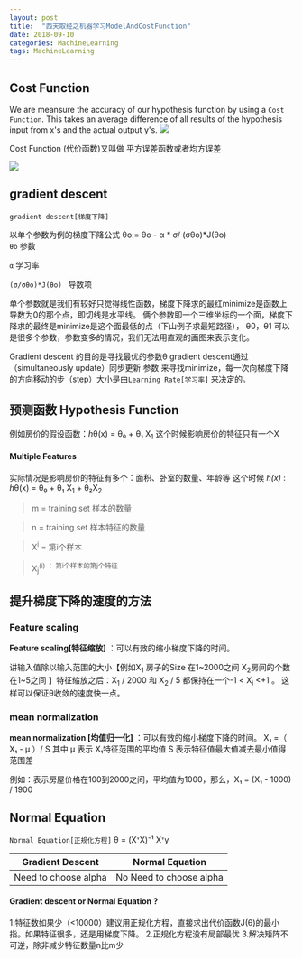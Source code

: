 ```yaml
---
layout: post
title:  "西天取经之机器学习ModelAndCostFunction"
date: 2018-09-10
categories: MachineLearning
tags: MachineLearning
---
```



## Cost Function


We are meansure the accuracy of our hypothesis function by using a `Cost Function`. This takes an average difference of all results of the hypothesis input from x's and the actual output y's.
<img src="https://wx3.sinaimg.cn/mw690/006Etwvfly1fv4kh77h8ij30nq050wer.jpg"/>

Cost Function (代价函数)又叫做 平方误差函数或者均方误差

<img src="https://wx3.sinaimg.cn/mw690/006Etwvfly1fv4kh77wi5j30i60aatak.jpg"/>

## gradient descent

`gradient descent[梯度下降]` 

以单个参数为例的梯度下降公式  θo:= θo - α * σ/ (σθo)*J(θo)  
`θo` 参数

` α ` 学习率

`(σ/σθo)*J(θo) `  导数项

单个参数就是我们有较好只觉得线性函数，梯度下降求的最红minimize是函数上导数为0的那个点，即切线是水平线。
俩个参数即一个三维坐标的一个面，梯度下降求的最终是minimize是这个面最低的点（下山例子求最短路径），
 θ0，θ1 可以是很多个参数，参数变多的情况，我们无法用直观的画图来表示变化。

Gradient descent 的目的是寻找最优的参数θ
gradient descent通过（simultaneously update）同步更新 参数 来寻找minimize，每一次向梯度下降的方向移动的步（step）大小是由`Learning Rate[学习率]` 来决定的。

## 预测函数 Hypothesis Function
例如房价的假设函数：<i>h</i>θ(х) =  θ₀ +  θ₁ X<sub>1</sub>
这个时候影响房价的特征只有一个X

#### Multiple Features
实际情况是影响房价的特征有多个：面积、卧室的数量、年龄等
这个时候<em> h(x)</em> :
<i>h</i>θ(х) =  θ₀ +  θ₁ X<sub>1</sub> + θ₂X<sub>2</sub> 

> m = training set 样本的数量

> n = training set 样本特征的数量

> X<sup>i</sup> = 第i个样本

> X<sub>j</sub><sup>(i)</sub> ：        第i个样本的第j个特征

## 提升梯度下降的速度的方法

### Feature scaling
<B>Feature scaling[特征缩放]</B>  ：可以有效的缩小梯度下降的时间。

讲输入值除以输入范围的大小【例如X<sub>1</sub> 房子的Size 在1~2000之间 X<sub>2</sub>房间的个数在1~5之间 】特征缩放之后：X<sub>1</sub> / 2000 和 X<sub>2</sub> / 5 都保持在一个-1 < X<sub>i</sub> <+1 。
这样可以保证θ收敛的速度快一点。
### mean normalization 
<B>mean normalization [均值归一化]</B> ：可以有效的缩小梯度下降的时间。
X₁ =（ X₁ - μ ）/ S 
其中 μ 表示 X₁特征范围的平均值 S 表示特征值最大值减去最小值得范围差 

例如：表示房屋价格在100到2000之间，平均值为1000，那么，X₁ = (X₁ - 1000) / 1900

## Normal Equation
`Normal Equation[正规化方程]` θ = (XᐪX)⁻¹ Xᐪy  

 
 |Gradient Descent|Normal Equation|
 |--|--|
 |Need to choose alpha|No Need to choose alpha|



#### Gradient descent or Normal Equation ?
1.特征数如果少（<10000）建议用正规化方程，直接求出代价函数J(θ)的最小指。如果特征很多，还是用梯度下降。
2.正规化方程没有局部最优
3.解决矩阵不可逆，除非减少特征数量n比m少


